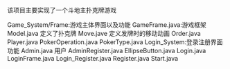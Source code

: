 该项目主要实现了一个斗地主扑克牌游戏

Game_System/Frame:游戏主体界面以及功能
  GameFrame.java:游戏框架
  Model.java 定义了扑克牌
  Move.jave 定义发牌时的移动动画
  Order.java
  Player.java
  PokerOperation.java
  PokerType.java
Login_System:登录注册界面功能
  Admin.java 用户
  AdminRegister.java
  EllipseButton.java
  Login.java
  LoginFrame.java
  Login_Register.java
  Register.java
  Start.java
